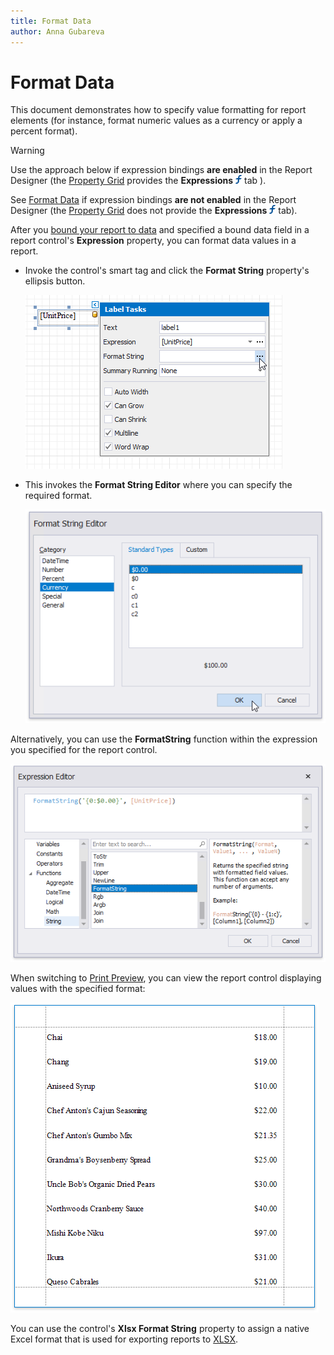 ```yaml
---
title: Format Data
author: Anna Gubareva
---
```

# Format Data

This document demonstrates how to specify value formatting for report elements (for instance, format numeric values as a currency or apply a percent format).

> [!Warning]
> Use the approach below if expression bindings **are enabled** in the Report Designer (the [Property Grid](../../report-designer-tools/ui-panels/property-grid.md) provides the **Expressions** ![](../../../../../images/eurd-win-property-grid-expressions-icon.png) tab ).
>
> See [Format Data](../shape-data-data-bindings/format-data.md) if expression bindings **are not enabled** in the Report Designer (the [Property Grid](../../report-designer-tools/ui-panels/property-grid.md) does not provide the **Expressions** ![](../../../../../images/eurd-win-property-grid-expressions-icon.png) tab).

After you [bound your report to data](../../bind-to-data.md) and specified a bound data field in a report control's **Expression** property, you can format data values in a report.

* Invoke the control's smart tag and click the **Format String** property's ellipsis button.
	
	![](../../../../../images/eurd-win-label-format-string-property.png)

* This invokes the **Format String Editor** where you can specify the required format.
	
	![](../../../../../images/eurd-win-format-string-editor-currency.png)

Alternatively, you can use the **FormatString** function within the expression you specified for the report control.

![](../../../../../images/eurd-win-expression-editor-formatstring-function.png)

When switching to [Print Preview](../../preview-print-and-export-reports.md), you can view the report control displaying values with the specified format:

![](../../../../../images/eurd-win-format-data-result.png)


You can use the control's **Xlsx Format String** property to assign a native Excel format that is used for exporting reports to [XLSX](../../../../print-preview/print-preview-for-winforms/exporting/xlsx-specific-export-options.md).